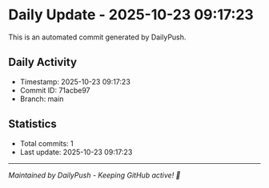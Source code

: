 # Daily Update - 2025-10-23 09:17:23

This is an automated commit generated by DailyPush.

## Daily Activity
- Timestamp: 2025-10-23 09:17:23
- Commit ID: 71acbe97
- Branch: main

## Statistics
- Total commits: 1
- Last update: 2025-10-23 09:17:23

---
*Maintained by DailyPush - Keeping GitHub active! 🚀*
